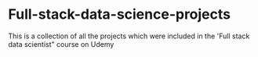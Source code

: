 # Full-stack-data-science-projects

This is a collection of all the projects which were included in the 'Full stack data scientist" course on Udemy
